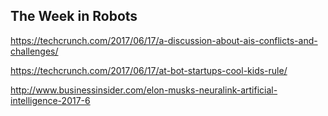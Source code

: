 ## The Week in Robots

https://techcrunch.com/2017/06/17/a-discussion-about-ais-conflicts-and-challenges/

https://techcrunch.com/2017/06/17/at-bot-startups-cool-kids-rule/

http://www.businessinsider.com/elon-musks-neuralink-artificial-intelligence-2017-6
